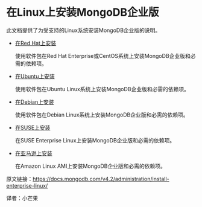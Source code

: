 # 在Linux上安装MongoDB企业版

此文档提供了为受支持的Linux系统安装MongoDB企业版的说明。

- [在Red Hat上安装](https://docs.mongodb.com/v4.2/tutorial/install-mongodb-enterprise-on-red-hat/)

  使用软件包在Red Hat Enterprise或CentOS系统上安装MongoDB企业版和必需的依赖项。

- [在Ubuntu上安装](https://docs.mongodb.com/v4.2/tutorial/install-mongodb-enterprise-on-ubuntu/)

  使用软件包在Ubuntu Linux系统上安装MongoDB企业版和必需的依赖项。

- [在Debian上安装](https://docs.mongodb.com/v4.2/tutorial/install-mongodb-enterprise-on-debian/)

  使用软件包在Debian Linux系统上安装MongoDB企业版和必需的依赖项。

- [在SUSE上安装](https://docs.mongodb.com/v4.2/tutorial/install-mongodb-enterprise-on-suse/)

  在SUSE Enterprise Linux上安装MongoDB企业版和必需的依赖项。

- [在亚马逊上安装](https://docs.mongodb.com/v4.2/tutorial/install-mongodb-enterprise-on-amazon/)

  在Amazon Linux AMI上安装MongoDB企业版和必需的依赖项。



原文链接：https://docs.mongodb.com/v4.2/administration/install-enterprise-linux/

译者：小芒果

